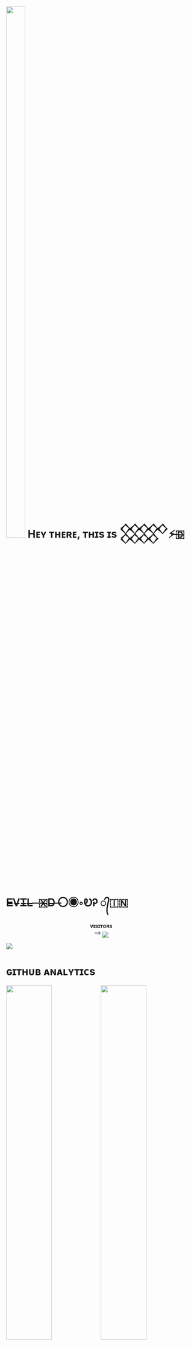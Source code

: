 <h1> <img  style="align-item" :"center" src="https://graph.org/file/b0825ba6490d2aa6a6afd.jpg" width="50px" height="60%"> Hᴇʏ ᴛʜᴇʀᴇ, ᴛʜɪs ɪs 𒐫⚡̶🇩̶Ꭼ̶Ꮩ̶Ꮖ̶Ꮮ̶ ̶ ̶🇽̶Ꭰ̶ ̶〇◉◦ᎧᎮ ᭄🇮🇳 </h1>
<p align="center">
    <b>ᴠɪsɪᴛᴏʀs</b><br>
 -->    <img align="middle" src="https://profile-counter.glitch.me/Samyak1222/count.svg" />
</p>

[<img src="https://telegra.ph/file/8bfded5f818dc3c95670e.jpg"/>](https://github.com/Samyak1222)

        
<h1> ɢɪᴛʜᴜʙ ᴀɴᴀʟʏᴛɪᴄs </h1>

[<img src="https://github-readme-stats.vercel.app/api?username=Samyak1222&count_private=true&show_icons=true&theme=chartreuse-dark&custom_title=What%27s+the+craic?&include_all_commits=true&hide_border=true&bg_color=000000" width="49%">](https://github.com/Noob-Mukesh)  [<img src="https://github-readme-streak-stats.herokuapp.com/?user=Samyak1222&theme=chartreuse-dark&hide_border=True&bg_color=000000" width="49%">](https://github.com/Samyak1222)

[<img src="https://github.com/Samyak1222/Samyak1222/blob/master/resources/hr.gif"/>](https://github.com/Samyak1222)

<h1> <img src="https://te.legra.ph/file/1f5f400d5a16ae3a89343.jpg" width="70px" style="border-radius: 50%"> ᴄᴏɴᴛᴀᴄᴛ ᴍᴇ </h1>

[<img src="https://te.legra.ph/file/3f6810f790713b26fe826.jpg" width="60px">](https://tg://openmessage?user_id=5059737154) [<img src="https://te.legra.ph/file/2a7a17fc66a8f5fe785c3.jpg" width="60px">](https://github.com/Samyak1222) 







## Connect with Me

[![Github](https://img.shields.io/badge/-Github-181717?style=for-the-badge&logo=Github&logoColor=white)](https://github.com/Samyak1222)
[![Telegram](https://img.shields.io/badge/Telegram-2CA5E0?style=for-the-badge&logo=telegram&logoColor=white)](https://t.me/devillok1)

## My Stats

![GitHub stats](https://github-readme-stats.vercel.app/api?username=Samyak1222&show_icons=true&theme=radical)
![Top Languages](https://github-readme-stats.vercel.app/api/top-langs/?username=Samyak1222 &layout=compact&theme=midnight-purple&hide=Css)

![Visitors](https://visitor-badge.laobi.icu/badge?page_id=Samyak1222)



                     
